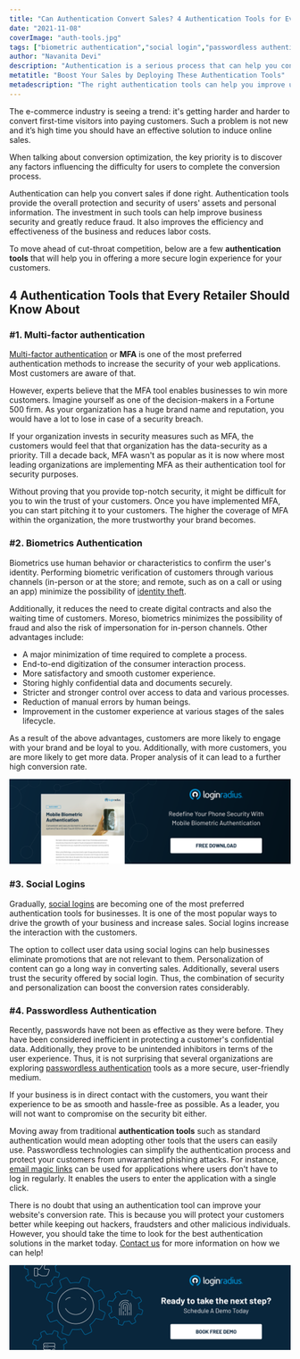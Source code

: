 ```yaml
---
title: "Can Authentication Convert Sales? 4 Authentication Tools for Every Retailer"
date: "2021-11-08"
coverImage: "auth-tools.jpg"
tags: ["biometric authentication","social login","passwordless authentication"]
author: "Navanita Devi"
description: "Authentication is a serious process that can help you convert sales. In many cases, it determines whether a customer will take the time to complete a purchase. Therefore, it is important for your store to have multiple layers of security throughout the checkout process."
metatitle: "Boost Your Sales by Deploying These Authentication Tools"
metadescription: "The right authentication tools can help you improve user experience and boost the sales conversion ratio. Read the article to know more."
---
```



The e-commerce industry is seeing a trend: it's getting harder and harder to convert first-time visitors into paying customers. Such a problem is not new and it’s high time you should have an effective solution to induce online sales. 

When talking about conversion optimization, the key priority is to discover any factors influencing the difficulty for users to complete the conversion process. 

Authentication can help you convert sales if done right. Authentication tools provide the overall protection and security of users' assets and personal information. The investment in such tools can help improve business security and greatly reduce fraud. It also improves the efficiency and effectiveness of the business and reduces labor costs.

To move ahead of cut-throat competition, below are a few **authentication tools** that will help you in offering a more secure login experience for your customers. 


## 4 Authentication Tools that Every Retailer Should Know About


### #1. Multi-factor authentication

[Multi-factor authentication](https://www.loginradius.com/multi-factor-authentication/) or **MFA** is one of the most preferred authentication methods to increase the security of your web applications. Most customers are aware of that. 

However, experts believe that the MFA tool enables businesses to win more customers. Imagine yourself as one of the decision-makers in a Fortune 500 firm. As your organization has a huge brand name and reputation, you would have a lot to lose in case of a security breach. 

If your organization invests in security measures such as MFA, the customers would feel that that organization has the data-security as a priority. Till a decade back, MFA wasn't as popular as it is now where most leading organizations are implementing MFA as their authentication tool for security purposes. 

Without proving that you provide top-notch security, it might be difficult for you to win the trust of your customers. Once you have implemented MFA, you can start pitching it to your customers. The higher the coverage of MFA within the organization, the more trustworthy your brand becomes.


### #2. Biometrics Authentication

Biometrics use human behavior or characteristics to confirm the user's identity. Performing biometric verification of customers through various channels (in-person or at the store; and remote, such as on a call or using an app) minimize the possibility of [identity theft](https://www.loginradius.com/blog/identity/identity-theft-frauds/). 

Additionally, it reduces the need to create digital contracts and also the waiting time of customers. Moreso, biometrics minimizes the possibility of fraud and also the risk of impersonation for in-person channels. Other advantages include: 



* A major minimization of time required to complete a process.
* End-to-end digitization of the consumer interaction process.
* More satisfactory and smooth customer experience.
* Storing highly confidential data and documents securely.
* Stricter and stronger control over access to data and various processes.
* Reduction of manual errors by human beings. 
* Improvement in the customer experience at various stages of the sales lifecycle.

As a result of the above advantages, customers are more likely to engage with your brand and be loyal to you. Additionally, with more customers, you are more likely to get more data. Proper analysis of it can lead to a further high conversion rate. 

[![DS-Mob-Bio-Auth](DS-Mob-Bio-Auth.png)](https://www.loginradius.com/resource/mobile-biometric-authentication-datasheet)


### #3. Social Logins

Gradually, [social logins](https://www.loginradius.com/blog/identity/what-is-social-login/) are becoming one of the most preferred authentication tools for businesses. It is one of the most popular ways to drive the growth of your business and increase sales. Social logins increase the interaction with the customers. 

The option to collect user data using social logins can help businesses eliminate promotions that are not relevant to them. Personalization of content can go a long way in converting sales. Additionally, several users trust the security offered by social login. Thus, the combination of security and personalization can boost the conversion rates considerably.


### #4. Passwordless Authentication

Recently, passwords have not been as effective as they were before. They have been considered inefficient in protecting a customer's confidential data. Additionally, they prove to be unintended inhibitors in terms of the user experience. Thus, it is not surprising that several organizations are exploring [passwordless authentication](https://www.loginradius.com/blog/identity/passwordless-authentication-the-future-of-identity-and-security/) tools as a more secure, user-friendly medium.

If your business is in direct contact with the customers, you want their experience to be as smooth and hassle-free as possible. As a leader, you will not want to compromise on the security bit either. 

Moving away from traditional **authentication tools** such as standard authentication would mean adopting other tools that the users can easily use. Passwordless technologies can simplify the authentication process and protect your customers from unwarranted phishing attacks. For instance, [email magic links](https://www.loginradius.com/blog/identity/passwordless-magic-links/) can be used for applications where users don't have to log in regularly. It enables the users to enter the application with a single click. 

There is no doubt that using an authentication tool can improve your website's conversion rate. This is because you will protect your customers better while keeping out hackers, fraudsters and other malicious individuals. However, you should take the time to look for the best authentication solutions in the market today. [Contact us](https://www.loginradius.com/contact-sales) for more information on how we can help! 


[![book-a-demo-loginradius](../../assets/book-a-demo-loginradius.png)](https://www.loginradius.com/contact-us?utm_source=blog&utm_medium=web&utm_campaign=authentication-tools-boost-sales)
